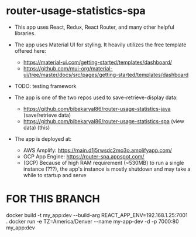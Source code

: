 # router-usage-statistics-spa

- This app uses React, Redux, React Router, and many other helpful libraries.
- The app uses Material UI for styling. It heavily utilizes the free template offered here:

  - https://material-ui.com/getting-started/templates/dashboard/
  - https://github.com/mui-org/material-ui/tree/master/docs/src/pages/getting-started/templates/dashboard

- TODO: testing framework

- The app is one of the two repos used to save-retrieve-display data:

  - https://github.com/bibekaryal86/router-usage-statistics-java (save/retrieve data)
  - https://github.com/bibekaryal86/router-usage-statistics-spa (view data) (this)

- The app is deployed at:
  - AWS Amplify: https://main.d1j5rwsdc2mo3o.amplifyapp.com/
  - GCP App Engine: https://router-spa.appspot.com/
  - (GCP) Because of high RAM requirement (~530MB) to run a single instance (???), the app's instance is mostly shutdown and may take a while to startup and serve

# FOR THIS BRANCH

docker build -t my_app:dev --build-arg REACT_APP_ENV=192.168.1.25:7001 .
docker run -e TZ=America/Denver --name my-app-dev -d -p 7000:80 my_app:dev
